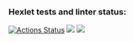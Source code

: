 ### Hexlet tests and linter status:
[![Actions Status](https://github.com/sulianova/frontend-project-44/workflows/hexlet-check/badge.svg)](https://github.com/sulianova/frontend-project-44/actions)
<a href="https://codeclimate.com/github/sulianova/frontend-project-44/maintainability" target="_blank"><img src="https://api.codeclimate.com/v1/badges/3278aa4bebcaee7f508c/maintainability" /></a>
<a href="https://asciinema.org/a/Be8glsiUTC0m0nyH4byiFFHr7" target="_blank"><img src="https://asciinema.org/a/Be8glsiUTC0m0nyH4byiFFHr7.svg" /></a>
